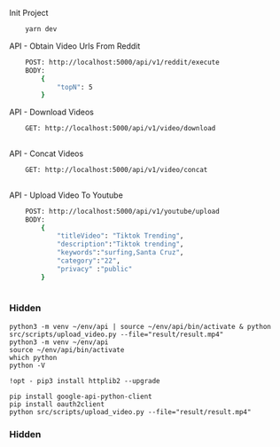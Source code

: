 Init Project
```sh
    yarn dev
```
API - Obtain Video Urls From Reddit
```sh
    POST: http://localhost:5000/api/v1/reddit/execute
    BODY:
        {
	        "topN": 5
        }
```
API - Download Videos
```sh
    GET: http://localhost:5000/api/v1/video/download
        
```

API - Concat Videos
```sh
    GET: http://localhost:5000/api/v1/video/concat
        
```

API - Upload Video To Youtube
```sh
    POST: http://localhost:5000/api/v1/youtube/upload
    BODY: 
        {
            "titleVideo": "Tiktok Trending",
            "description":"Tiktok trending",
            "keywords":"surfing,Santa Cruz",
            "category":"22",
            "privacy" :"public"
        }
        
```

### Hidden
    python3 -m venv ~/env/api | source ~/env/api/bin/activate & python src/scripts/upload_video.py --file="result/result.mp4"
    python3 -m venv ~/env/api 
    source ~/env/api/bin/activate 
    which python
    python -V

    !opt - pip3 install httplib2 --upgrade

    pip install google-api-python-client
    pip install oauth2client
    python src/scripts/upload_video.py --file="result/result.mp4"
### Hidden